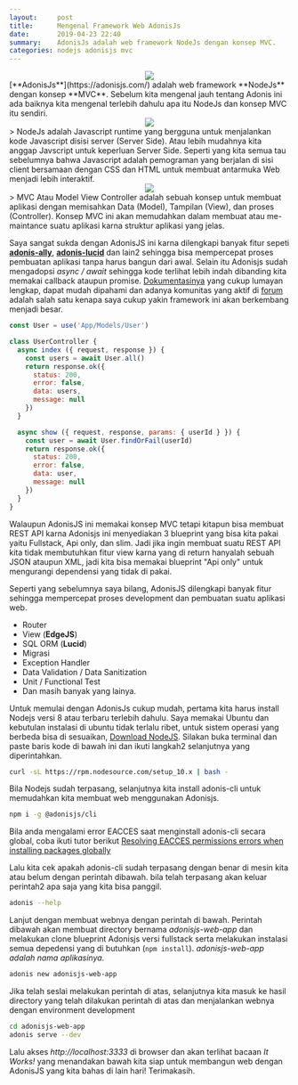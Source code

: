 ```yaml
---
layout:     post
title:      Mengenal Framework Web AdonisJs
date:       2019-04-23 22:40
summary:    AdonisJs adalah web framework NodeJs dengan konsep MVC.
categories: nodejs adonisjs mvc
---
```


<div style="text-align: center;">
  <img src="https://camo.githubusercontent.com/738622745b8c9b67eb681460a83371ad20f5b704/68747470733a2f2f7265732e636c6f7564696e6172792e636f6d2f61646f6e69736a732f696d6167652f75706c6f61642f715f3130302f76313439373131323637382f61646f6e69732d707572706c655f707a6b6d7a742e737667" />
</div>
[**AdonisJs**](https://adonisjs.com/) adalah web framework **NodeJs** dengan konsep **MVC**. Sebelum kita mengenal jauh tentang Adonis ini ada baiknya kita mengenal terlebih dahulu apa itu NodeJs dan konsep MVC itu sendiri.

<div style="text-align: center;">
  <img src="https://upload.wikimedia.org/wikipedia/commons/thumb/d/d9/Node.js_logo.svg/590px-Node.js_logo.svg.png" />
</div>
> NodeJs adalah Javascript runtime yang bergguna untuk menjalankan kode Javascript disisi server (Server Side). Atau lebih mudahnya kita anggap Javscript untuk keperluan Server Side. Seperti yang kita semua tau sebelumnya bahwa Javascript adalah pemograman yang berjalan di sisi client bersamaan dengan CSS dan HTML untuk membuat antarmuka Web menjadi lebih interaktif.

<div style="text-align: center;">
  <img src="https://upload.wikimedia.org/wikipedia/commons/thumb/b/b5/ModelViewControllerDiagram2.svg/1200px-ModelViewControllerDiagram2.svg.png" />
</div>
> MVC Atau Model View Controller adalah sebuah konsep untuk membuat aplikasi dengan memisahkan Data (Model), Tampilan (View), dan proses (Controller). Konsep MVC ini akan memudahkan dalam membuat atau me-maintance suatu aplikasi karna struktur aplikasi yang jelas.

Saya sangat sukda dengan AdonisJS ini karna dilengkapi banyak fitur sepeti [**adonis-ally**](https://github.com/adonisjs/adonis-ally), [**adonis-lucid**](https://github.com/adonisjs/adonis-lucid) dan lain2 sehingga bisa mempercepat proses pembuatan aplikasi tanpa harus bangun dari awal. Selain itu Adonisjs sudah mengadopsi *async / await* sehingga kode terlihat lebih indah dibanding kita memakai callback ataupun promise. [Dokumentasinya](https://adonisjs.com/docs/) yang cukup lumayan lengkap, dapat mudah dipahami dan adanya komunitas yang aktif di [forum](https://forum.adonisjs.com/) adalah salah satu kenapa saya cukup yakin framework ini akan berkembang menjadi besar.

```javascript
const User = use('App/Models/User')

class UserController {
  async index ({ request, response }) {
    const users = await User.all()
    return response.ok({
      status: 200,
      error: false,
      data: users,
      message: null
    })
  }

  async show ({ request, response, params: { userId } }) {
    const user = await User.findOrFail(userId)
    return response.ok({
      status: 200,
      error: false,
      data: user,
      message: null
    })
  }
}
```

Walaupun AdonisJS ini memakai konsep MVC tetapi kitapun bisa membuat REST API karna Adonisjs ini menyediakan 3 blueprint yang bisa kita pakai yaitu Fullstack, Api only, dan slim. Jadi jika ingin membuat suatu REST API kita tidak membutuhkan fitur view karna yang di return hanyalah sebuah JSON ataupun XML, jadi kita bisa memakai blueprint "Api only" untuk mengurangi dependensi yang tidak di pakai.

Seperti yang sebelumnya saya bilang, AdonisJS dilengkapi banyak fitur sehingga mempercepat proses development dan pembuatan suatu aplikasi web.
- Router
- View (**EdgeJS**)
- SQL ORM (**Lucid**)
- Migrasi
- Exception Handler
- Data Validation / Data Sanitization
- Unit / Functional Test
- Dan masih banyak yang lainya.

Untuk memulai dengan AdonisJs cukup mudah, pertama kita harus install Nodejs versi 8 atau terbaru terlebih dahulu. Saya memakai Ubuntu dan kebutulan instalasi di ubuntu tidak terlalu ribet, untuk sistem operasi yang berbeda bisa di sesuaikan, [Download NodeJS](https://nodejs.org/en/download/). Silakan buka terminal dan paste baris kode di bawah ini dan ikuti langkah2 selanjutnya yang diperintahkan.
```bash
curl -sL https://rpm.nodesource.com/setup_10.x | bash -
```

Bila Nodejs sudah terpasang, selanjutnya kita install adonis-cli untuk memudahkan kita membuat web menggunakan Adonisjs.
```bash
npm i -g @adonisjs/cli
```
Bila anda mengalami error EACCES saat menginstall adonis-cli secara global, coba ikuti tutor berikut [Resolving EACCES permissions errors when installing packages globally](https://docs.npmjs.com/resolving-eacces-permissions-errors-when-installing-packages-globally)

Lalu kita cek apakah adonis-cli sudah terpasang dengan benar di mesin kita atau belum dengan perintah dibawah. bila telah terpasang akan keluar perintah2 apa saja yang kita bisa panggil.
```bash
adonis --help
```

Lanjut dengan membuat webnya dengan perintah di bawah. Perintah dibawah akan membuat directory bernama *adonisjs-web-app* dan melakukan clone blueprint Adonisjs versi fullstack serta melakukan instalasi semua depedensi yang di butuhkan (`npm install`). *adonisjs-web-app adalah nama aplikasinya*.
```bash
adonis new adonisjs-web-app
```

Jika telah seslai melakukan perintah di atas, selanjutnya kita masuk ke hasil directory yang telah dilakukan perintah di atas dan menjalankan webnya dengan environment development
```bash
cd adonisjs-web-app
adonis serve --dev
```

Lalu akses *http://localhost:3333* di browser dan akan terlihat bacaan *It Works!* yang menandakan bawah kita siap untuk membangun web dengan AdonisJS yang kita bahas di lain hari! Terimakasih.